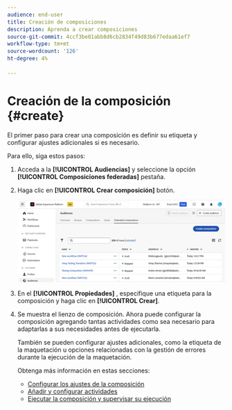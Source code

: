 ```yaml
---
audience: end-user
title: Creación de composiciones
description: Aprenda a crear composiciones
source-git-commit: 4ccf3be01abb8d6cb2834f49d83b677edaa61ef7
workflow-type: tm+mt
source-wordcount: '126'
ht-degree: 4%

---
```



# Creación de la composición {#create}

El primer paso para crear una composición es definir su etiqueta y configurar ajustes adicionales si es necesario.

Para ello, siga estos pasos:

1. Acceda a la **[!UICONTROL Audiencias]** y seleccione la opción **[!UICONTROL Composiciones federadas]** pestaña.

1. Haga clic en **[!UICONTROL Crear composición]** botón.

   ![](assets/composition-create.png)

1. En el **[!UICONTROL Propiedades]** , especifique una etiqueta para la composición y haga clic en **[!UICONTROL Crear]**.

1. Se muestra el lienzo de composición. Ahora puede configurar la composición agregando tantas actividades como sea necesario para adaptarlas a sus necesidades antes de ejecutarla.

   También se pueden configurar ajustes adicionales, como la etiqueta de la maquetación u opciones relacionadas con la gestión de errores durante la ejecución de la maquetación.

   Obtenga más información en estas secciones:

   * [Configurar los ajustes de la composición](#starting-audience)
   * [Añadir y configurar actividades](#action-activities)
   * [Ejecutar la composición y supervisar su ejecución](#save)
